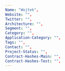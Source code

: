 ```yaml
--- 
Name: "Wojtek", 
Website: "", 
Twitter: "", 
Architecture: "",
Segment: "",
Category: "",
Application-Category: "",
Tags: "",
Contact: "",
Project-Status: "",
Contract-Hashes-Main: "",
Contract-Hashes-Test: "",
--- 
```

<!--lang:en--> 

<!--lang:es--] 

<!--lang:de--] 

<!--lang:fr--] 

<!--lang:pl--] 

<!--lang:uk--] 

[!--lang:*--> 